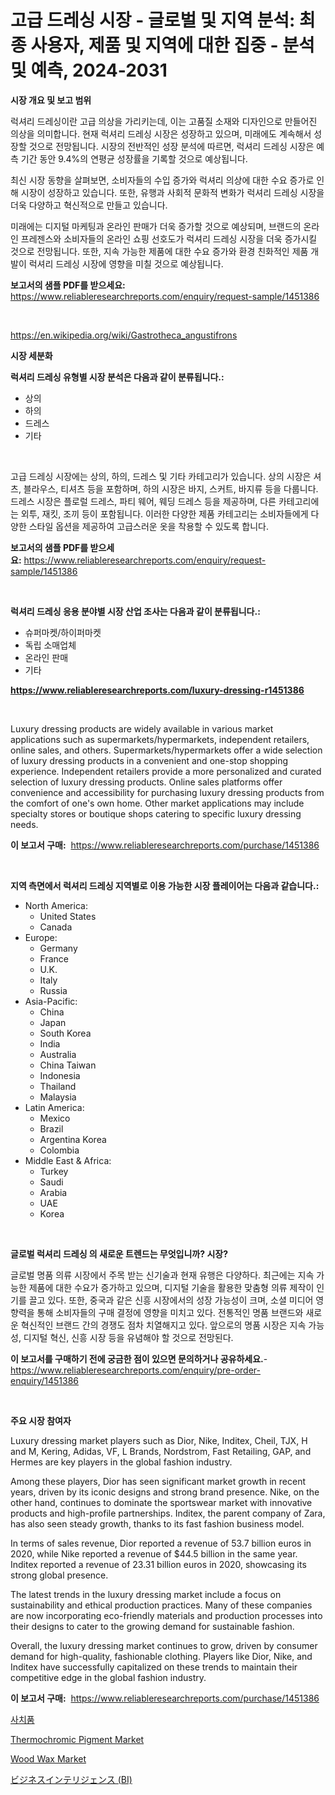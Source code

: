 <p><h1>고급 드레싱 시장 - 글로벌 및 지역 분석: 최종 사용자, 제품 및 지역에 대한 집중 - 분석 및 예측, 2024-2031</h1></p><p><strong>시장 개요 및 보고 범위</strong></p>
<p><p>럭셔리 드레싱이란 고급 의상을 가리키는데, 이는 고품질 소재와 디자인으로 만들어진 의상을 의미합니다. 현재 럭셔리 드레싱 시장은 성장하고 있으며, 미래에도 계속해서 성장할 것으로 전망됩니다. 시장의 전반적인 성장 분석에 따르면, 럭셔리 드레싱 시장은 예측 기간 동안 9.4%의 연평균 성장률을 기록할 것으로 예상됩니다.</p><p>최신 시장 동향을 살펴보면, 소비자들의 수입 증가와 럭셔리 의상에 대한 수요 증가로 인해 시장이 성장하고 있습니다. 또한, 유행과 사회적 문화적 변화가 럭셔리 드레싱 시장을 더욱 다양하고 혁신적으로 만들고 있습니다.</p><p>미래에는 디지털 마케팅과 온라인 판매가 더욱 증가할 것으로 예상되며, 브랜드의 온라인 프레젠스와 소비자들의 온라인 쇼핑 선호도가 럭셔리 드레싱 시장을 더욱 증가시킬 것으로 전망됩니다. 또한, 지속 가능한 제품에 대한 수요 증가와 환경 친화적인 제품 개발이 럭셔리 드레싱 시장에 영향을 미칠 것으로 예상됩니다.</p></p>
<p><strong>보고서의 샘플 PDF를 받으세요:</strong> <a href="https://www.reliableresearchreports.com/enquiry/request-sample/1451386">https://www.reliableresearchreports.com/enquiry/request-sample/1451386</a></p>
<p>&nbsp;</p>
<p><a href="https://en.wikipedia.org/wiki/Gastrotheca_angustifrons">https://en.wikipedia.org/wiki/Gastrotheca_angustifrons</a></p>
<p><strong>시장 세분화</strong></p>
<p><strong>럭셔리 드레싱 유형별 시장 분석은 다음과 같이 분류됩니다.:</strong></p>
<p><ul><li>상의</li><li>하의</li><li>드레스</li><li>기타</li></ul></p>
<p>&nbsp;</p>
<p><p>고급 드레싱 시장에는 상의, 하의, 드레스 및 기타 카테고리가 있습니다. 상의 시장은 셔츠, 블라우스, 티셔츠 등을 포함하며, 하의 시장은 바지, 스커트, 바지류 등을 다룹니다. 드레스 시장은 플로럴 드레스, 파티 웨어, 웨딩 드레스 등을 제공하며, 다른 카테고리에는 외투, 재킷, 조끼 등이 포함됩니다. 이러한 다양한 제품 카테고리는 소비자들에게 다양한 스타일 옵션을 제공하여 고급스러운 옷을 착용할 수 있도록 합니다.</p></p>
<p><strong>보고서의 샘플 PDF를 받으세요:</strong>&nbsp;<a href="https://www.reliableresearchreports.com/enquiry/request-sample/1451386">https://www.reliableresearchreports.com/enquiry/request-sample/1451386</a></p>
<p>&nbsp;</p>
<p><strong> 럭셔리 드레싱 응용 분야별 시장 산업 조사는 다음과 같이 분류됩니다.:</strong></p>
<p><ul><li>슈퍼마켓/하이퍼마켓</li><li>독립 소매업체</li><li>온라인 판매</li><li>기타</li></ul></p>
<p><strong><a href="https://www.reliableresearchreports.com/luxury-dressing-r1451386">https://www.reliableresearchreports.com/luxury-dressing-r1451386</a></strong></p>
<p>&nbsp;</p>
<p><p>Luxury dressing products are widely available in various market applications such as supermarkets/hypermarkets, independent retailers, online sales, and others. Supermarkets/hypermarkets offer a wide selection of luxury dressing products in a convenient and one-stop shopping experience. Independent retailers provide a more personalized and curated selection of luxury dressing products. Online sales platforms offer convenience and accessibility for purchasing luxury dressing products from the comfort of one's own home. Other market applications may include specialty stores or boutique shops catering to specific luxury dressing needs.</p></p>
<p><strong>이 보고서 구매:</strong>&nbsp; <a href="https://www.reliableresearchreports.com/purchase/1451386">https://www.reliableresearchreports.com/purchase/1451386</a></p>
<p>&nbsp;</p>
<p><strong>지역 측면에서 럭셔리 드레싱 지역별로 이용 가능한 시장 플레이어는 다음과 같습니다.:</strong></p>
<p><ul>
    <li>
        North America:
        <ul>
            <li>United States</li>
            <li>Canada</li>
        </ul>
    </li>
    <li>
        Europe:
        <ul>
            <li>Germany</li>
            <li>France</li>
            <li>U.K.</li>
            <li>Italy</li>
            <li>Russia</li>
        </ul>
    </li>
    <li>
        Asia-Pacific:
        <ul>
            <li>China</li>
            <li>Japan</li>
            <li>South Korea</li>
            <li>India</li>
            <li>Australia</li>
            <li>China Taiwan</li>
            <li>Indonesia</li>
            <li>Thailand</li>
            <li>Malaysia</li>
        </ul>
    </li>
    <li>
        Latin America:
        <ul>
            <li>Mexico</li>
            <li>Brazil</li>
            <li>Argentina Korea</li>
            <li>Colombia</li>
        </ul>
    </li>
    <li>
        Middle East & Africa:
        <ul>
            <li>Turkey</li>
            <li>Saudi</li>
            <li>Arabia</li>
            <li>UAE</li>
            <li>Korea</li>
        </ul>
    </li>
    </ul></p>
<p>&nbsp;</p>
<p><strong>글로벌 럭셔리 드레싱 의 새로운 트렌드는 무엇입니까? 시장?</strong></p>
<p><p>글로벌 명품 의류 시장에서 주목 받는 신기술과 현재 유행은 다양하다. 최근에는 지속 가능한 제품에 대한 수요가 증가하고 있으며, 디지털 기술을 활용한 맞춤형 의류 제작이 인기를 끌고 있다. 또한, 중국과 같은 신흥 시장에서의 성장 가능성이 크며, 소셜 미디어 영향력을 통해 소비자들의 구매 결정에 영향을 미치고 있다. 전통적인 명품 브랜드와 새로운 혁신적인 브랜드 간의 경쟁도 점차 치열해지고 있다. 앞으로의 명품 시장은 지속 가능성, 디지털 혁신, 신흥 시장 등을 유념해야 할 것으로 전망된다.</p></p>
<p><strong>이 보고서를 구매하기 전에 궁금한 점이 있으면 문의하거나 공유하세요.</strong>- <a href="https://www.reliableresearchreports.com/enquiry/pre-order-enquiry/1451386">https://www.reliableresearchreports.com/enquiry/pre-order-enquiry/1451386</a></p>
<p>&nbsp;</p>
<p><strong>주요 시장 참여자</strong></p>
<p><p>Luxury dressing market players such as Dior, Nike, Inditex, Cheil, TJX, H and M, Kering, Adidas, VF, L Brands, Nordstrom, Fast Retailing, GAP, and Hermes are key players in the global fashion industry. </p><p>Among these players, Dior has seen significant market growth in recent years, driven by its iconic designs and strong brand presence. Nike, on the other hand, continues to dominate the sportswear market with innovative products and high-profile partnerships. Inditex, the parent company of Zara, has also seen steady growth, thanks to its fast fashion business model.</p><p>In terms of sales revenue, Dior reported a revenue of 53.7 billion euros in 2020, while Nike reported a revenue of $44.5 billion in the same year. Inditex reported a revenue of 23.31 billion euros in 2020, showcasing its strong global presence.</p><p>The latest trends in the luxury dressing market include a focus on sustainability and ethical production practices. Many of these companies are now incorporating eco-friendly materials and production processes into their designs to cater to the growing demand for sustainable fashion.</p><p>Overall, the luxury dressing market continues to grow, driven by consumer demand for high-quality, fashionable clothing. Players like Dior, Nike, and Inditex have successfully capitalized on these trends to maintain their competitive edge in the global fashion industry.</p></p>
<p><strong>이 보고서 구매:</strong>&nbsp;&nbsp;<a href="https://www.reliableresearchreports.com/purchase/1451386">https://www.reliableresearchreports.com/purchase/1451386</a></p>
<p><p><a href="https://github.com/LuckeyCorbin/Market-Research-Report-List-1/blob/main/296845920886.md">사치품</a></p><p><a href="https://github.com/amandajanedonnelly/Market-Research-Report-List-1/blob/main/thermochromic-pigment-market.md">Thermochromic Pigment Market</a></p><p><a href="https://github.com/ChloeConn57/Market-Research-Report-List-1/blob/main/wood-wax-market.md">Wood Wax Market</a></p><p><a href="https://github.com/DanykaKilback/Market-Research-Report-List-2/blob/main/516516414472.md">ビジネスインテリジェンス (BI)</a></p></p>